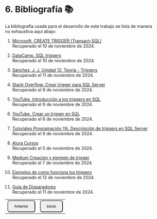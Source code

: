 # 6. Bibliografía 📚
La bibliografía usada para el desarrollo de este trabajo se lista de manera no exhaustiva aquí abajo:

1. [Microsoft. CREATE TRIGGER (Transact-SQL)](https://learn.microsoft.com/es-es/sql/t-sql/statements/create-trigger-transact-sql?view=sql-server-ver16)  
   Recuperado el 10 de noviembre de 2024.

2. [DataCamp. SQL triggers](https://www.datacamp.com/es/tutorial/sql-triggers)  
   Recuperado el 10 de noviembre de 2024.

3. [Sánchez, J. J. Unidad 12: Teoría - Triggers](https://josejuansanchez.org/bd/unidad-12-teoria/index.html#:~:text=Un%20trigger%20es%20un%20objeto,fila%20sobre%20la%20tabla%20asociada)  
   Recuperado el 11 de noviembre de 2024.

4. [Stack Overflow. Crear trigger para SQL Server](https://es.stackoverflow.com/questions/246909/crear-trigger-para-sql-server)  
   Recuperado el 9 de noviembre de 2024.

5. [YouTube. Introducción a los triggers en SQL](https://www.youtube.com/watch?v=NBIV-y6Bvh0)  
   Recuperado el 9 de noviembre de 2024.

6. [YouTube. Crear un trigger en SQL](https://www.youtube.com/watch?v=LY38BoKghao)  
   Recuperado el 6 de noviembre de 2024.

7. [Tutoriales Programación YA. Descripción de triggers en SQL Server](https://www.tutorialesprogramacionya.com/sqlserverya/temarios/descripcion.php?cod=148&punto=&inicio=)  
   Recuperado el 9 de noviembre de 2024.

8. [Alura Cursos](https://www.aluracursos.com/blog/que-es-y-como-trigger-en-sql#:~:text=Un%20trigger%20es%20un%20procedimiento,insert%2C%20delete%20y%20update)  
   Recuperado el 5 de noviembre de 2024.

9. [Medium Creacion y ejemplo de trigger](https://medium.com/@diegonzalez116/creaci%C3%B3n-y-ejemplo-de-trigger-29c503524c47)  
   Recuperado el 7 de noviembre de 2024.

10. [Ejemplos de como funciona los triggers](https://www.dongee.com/tutoriales/como-funciona-un-trigger-en-sql-un-tutorial-paso-a-paso/)  
   Recuperado el 12 de noviembre de 2024.

11. [Guia de Disparadores](https://www.udb.edu.sv/udb_files/recursos_guias/informatica-ingenieria/base-de-datos-ii/2019/ii/guia-7.pdf)  
   Recuperado el 11 de noviembre de 2024.

<table>
  <tr>
    <td><a href="Cap5.md"><button style="border-radius: 7px; padding: 10px 20px;">Anterior</button></a></td>
    <td><a href="README.md"><button style="border-radius: 7px; padding: 10px 20px;">Inicio</button></a></td>
  </tr>
</table>
